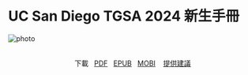 # UC San Diego TGSA 2024 新生手冊

![photo](/img/photo_2021.jpg)

<br>

<center>
<i class="fa fa-download"></i> 下載
&nbsp;
<i class="fa fa-file-pdf-o"></i> <a href="https://raw.github.com/ucsdtgsa/ucsd-tgsa-handbook/master/_export/ucsd-tgsa-handbook.pdf">PDF</a>
&nbsp;
<i class="fa fa-leanpub"></i> <a href="https://raw.github.com/ucsdtgsa/ucsd-tgsa-handbook/master/_export/ucsd-tgsa-handbook.epub">EPUB</a>
&nbsp;
<i class="fa fa-mobile"></i> <a href="https://raw.github.com/ucsdtgsa/ucsd-tgsa-handbook/master/_export/ucsd-tgsa-handbook.mobi">MOBI</a>
&nbsp;&nbsp;
<i class="fa fa-lightbulb-o"></i> <a href="https://forms.gle/MgAeWkkNG6sRZypC7">提供建議</a>
</center>

